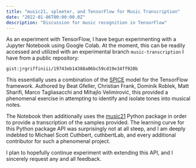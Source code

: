 ```yaml
---
title: "music21, spleeter, and TensorFlow for Music Transcription"
date: "2022-01-06T00:00:00.0Z"
description: "Discussion for music recognition in TensorFlow"
---
```


As an experiment with TensorFlow, I have begun experimenting with a Jupyter
Notebook using Google Colab. At the moment, this can be readily accessed and
utilized with an experimental branch `music-transcription` I have from a public repository:

<script src="https://gist.github.com/jrgriffiniii/19743eb14388a06bc59cd19e34ff920b.js"></script>
`gist:jrgriffiniii/19743eb14388a06bc59cd19e34ff920b`

This essentially uses a combination of the
[SPICE](https://ai.googleblog.com/2019/11/spice-self-supervised-pitch-estimation.html)
model for the TensorFlow framework. Authored by Beat Gfeller, Christian Frank,
Dominik Roblek, Matt Sharifi, Marco Tagliasacchi and Mihajlo Velimirović, this
provided a phenomenal exercise in attempting to identify and isolate tones into
musical notes.

The Notebook then additionally uses the
[music21](https://github.com/cuthbertLab/music21) Python package in order to
provide a transcription of the samples provided. The learning curve for this
Python package API was surprisingly not at all steep, and I am deeply indebted
to Michael Scott Cuthbert, cuthbertLab, and every additional contributor for such a
phenomenal project.

I plan to hopefully continue experiment with extending this API, and I sincerely
request any and all feedback.

